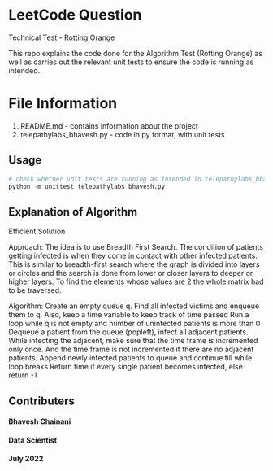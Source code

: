 # LeetCode Question
Technical Test - Rotting Orange

This repo explains the code done for the Algorithm Test (Rotting Orange) as well as carries out the relevant unit tests to ensure the code is running as intended.

# File Information
1. README.md - contains information about the project
2. telepathylabs_bhavesh.py - code in py format, with unit tests

## Usage
```python
# check whether unit tests are running as intended in telepathylabs_bhavesh.py file
python -m unittest telepathylabs_bhavesh.py
```

## Explanation of Algorithm
Efficient Solution 

Approach: The idea is to use Breadth First Search. The condition of patients getting infected is when they come in contact with other infected patients. This is similar to breadth-first search where the graph is divided into layers or circles and the search is done from lower or closer layers to deeper or higher layers.  To find the elements whose values are 2 the whole matrix had to be traversed.
 
Algorithm: 
Create an empty queue q. 
Find all infected victims and enqueue them to q. Also, keep a time variable to keep track of time passed
Run a loop while q is not empty and number of uninfected patients is more than 0
Dequeue a patient from the queue (popleft), infect all adjacent patients. While infecting the adjacent, make sure that the time frame is incremented only once. And the time frame is not incremented if there are no adjacent patients.
Append newly infected patients to queue and continue till while loop breaks
Return time if every single patient becomes infected, else return -1

## Contributers
#### Bhavesh Chainani
#### Data Scientist
#### July 2022

